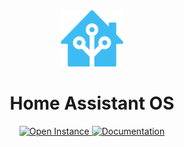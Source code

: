 <div align='center'>
  <a href='https://Helper-Scripts.com' target='_blank' rel='noopener noreferrer'>
    <img src='https://github.com/Mr-ConQueso/CheesyLabs/blob/main/Proxmox/VM-Notes/Icons/Hass-IO.png?raw=true' alt='Home Assistant Icon' width='100' height='90'/>
  </a>

  # Home Assistant OS

  <a href='https://ha.cheesylabs.net/'>
    <img src='https://img.shields.io/badge/&#x2615;-Open Instance-blue' alt='Open Instance' width='150' height='30'/>
  </a>
  <a href='https://ha.cheesylabs.net/'>
    <img src='https://img.shields.io/badge/&#x2615;-Documentation-blue' alt='Documentation' width='150' height='30'/>
  </a>
</div>